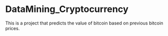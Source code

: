 # DataMining_Cryptocurrency
This is a project that predicts the value of bitcoin based on previous bitcoin prices.
